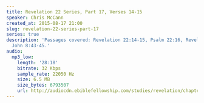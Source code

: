```yaml
---
title: Revelation 22 Series, Part 17, Verses 14-15
speaker: Chris McCann
created_at: 2015-08-17 21:00
slug: revelation-22-series-part-17
series: true
description: 'Passages covered: Revelation 22:14-15, Psalm 22:16, Revelation 21:8,
  John 8:43-45.'
audio:
  mp3_low:
    length: '28:18'
    bitrate: 32 Kbps
    sample_rate: 22050 Hz
    size: 6.5 MB
    size_bytes: 6793507
    url: http://audiocdn.ebiblefellowship.com/studies/revelation/chapter-22/2015.08.17_McCann_-_Revelation_22_Series_Part_17.mp3
---
```

